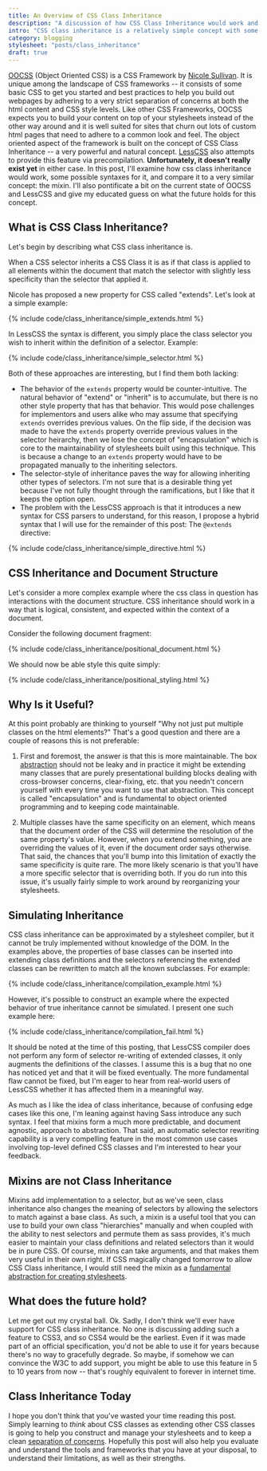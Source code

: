 ```yaml
---
title: An Overview of CSS Class Inheritance
description: "A discussion of how CSS Class Inheritance would work and how it differs from style mixins."
intro: "CSS class inheritance is a relatively simple concept with some powerful ramifications. Read on for information on what it is, how it could work, and what the present and future hold."
category: blogging
stylesheet: "posts/class_inheritance"
draft: true
---
```


[OOCSS](http://wiki.github.com/stubbornella/oocss) (Object Oriented CSS) is a CSS Framework by [Nicole Sullivan](http://www.stubbornella.org/content/). 
It is unique among the landscape of CSS frameworks -- it consists of some basic CSS to get you started and best practices to help you build out webpages by adhering to a very strict separation of concerns at both the html content and CSS style levels. Like other CSS Frameworks, OOCSS expects you to build your content on top of your stylesheets instead of the other way around and it is well suited for sites that churn out lots of custom html pages that need to adhere to a common look and feel. The object oriented aspect of the framework is built on the concept of CSS Class Inheritance -- a very powerful and natural concept. [LessCSS](http://lesscss.org) also attempts to provide this feature via precompilation. **Unfortunately, it doesn't really exist yet** in either case. In this post, I'll examine how css class inheritance would work, some possible syntaxes for it, and compare it to a very similar concept: the mixin. I'll also pontificate a bit on the current state of OOCSS and LessCSS and give my educated guess on what the future holds for this concept.

What is CSS Class Inheritance?
------------------------------

Let's begin by describing what CSS class inheritance is.

When a CSS selector inherits a CSS Class it is as if that class is applied to all elements within the document that match the selector with slightly less specificity than the selector that applied it.

Nicole has proposed a new property for CSS called "extends". Let's look at a simple example:

{% include code/class_inheritance/simple_extends.html %}

In LessCSS the syntax is different, you simply place the class selector you wish to inherit within the definition of a selector. Example:

{% include code/class_inheritance/simple_selector.html %}

Both of these approaches are interesting, but I find them both lacking:

* The behavior of the `extends` property would be counter-intuitive. The natural behavior of "extend" or "inherit" is to accumulate, but there is no other style property that has that behavior. This would pose challenges for implementors and users alike who may assume that specifying `extends` overrides previous values. On the flip side, if the decision was made to have the `extends` property override previous values in the selector heirarchy, then we lose the concept of "encapsulation" which is core to the maintainability of stylesheets built using this technique. This is because a change to an `extends` property would have to be propagated manually to the inheriting selectors.
* The selector-style of inheritance paves the way for allowing inheriting other types of selectors. I'm not sure that is a desirable thing yet because I've not fully thought through the ramifications, but I like that it keeps the option open.
* The problem with the LessCSS approach is that it introduces a new syntax for CSS parsers to understand, for this reason, I propose a hybrid syntax that I will use for the remainder of this post: The `@extends` directive:

{% include code/class_inheritance/simple_directive.html %}

CSS Inheritance and Document Structure
--------------------------------------

Let's consider a more complex example where the css class in question has interactions with the document structure. CSS inheritance should work in a way that is logical, consistent, and expected within the context of a document.

Consider the following document fragment:

{% include code/class_inheritance/positional_document.html %}

We should now be able style this quite simply:

{% include code/class_inheritance/positional_styling.html %}

Why Is it Useful?
-----------------

At this point probably are thinking to yourself "Why not just put multiple classes on the html elements?" That's a good question and there are a couple of reasons this is not preferable:

1. First and foremost, the answer is that this is more maintainable. The box [abstraction](/blog/2009/09/20/why-stylesheet-abstraction-matters/) should not be leaky and in practice it might be extending many classes that are purely presentational building blocks dealing with cross-browser concerns, clear-fixing, etc. that you needn't concern yourself with every time you want to use that abstraction. This concept is called "encapsulation" and is fundamental to object oriented programming and to keeping code maintainable.

2. Multiple classes have the same specificity on an element, which means that the document order of the CSS will determine the resolution of the same property's value. However, when you extend something, you are overriding the values of it, even if the document order says otherwise. That said, the chances that you'll bump into this limitation of exactly the same specificity is quite rare. The more likely scenario is that you'll have a more specific selector that is overriding both. If you do run into this issue, it's usually fairly simple to work around by reorganizing your stylesheets.

Simulating Inheritance
----------------------

CSS class inheritance can be approximated by a stylesheet compiler, but it cannot be truly implemented without knowledge of the DOM. In the examples above, the properties of base classes can be inserted into extending class definitions and the selectors referencing the extended classes can be rewritten to match all the known subclasses. For example:

{% include code/class_inheritance/compilation_example.html %}

However, it's possible to construct an example where the expected behavior of true inheritance cannot be simulated. I present one such example here:

{% include code/class_inheritance/compilation_fail.html %}

It should be noted at the time of this posting, that LessCSS compiler does not perform any form of selector re-writing of extended classes, it only augments the definitions of the classes. I assume this is a bug that no one has noticed yet and that it will be fixed eventually. The more fundamental flaw cannot be fixed, but I'm eager to hear from real-world users of LessCSS whether it has affected them in a meaningful way.

As much as I like the idea of class inheritance, because of confusing edge cases like this one, I'm leaning against having Sass introduce any such syntax. I feel that mixins form a much more predictable, and document agnostic, approach to abstraction. That said, an automatic selector rewriting capability is a very compelling feature in the most common use cases involving top-level defined CSS classes and I'm interested to hear your feedback.

Mixins are not Class Inheritance
--------------------------------

Mixins add implementation to a selector, but as we've seen, class inheritance also changes the meaning of selectors by allowing the selectors to match against a base class. As such, a mixin is a useful tool that you can use to build your own class "hierarchies" manually and when coupled with the ability to nest selectors and permute them as sass provides, it's much easier to maintain your class definitions and related selectors than it would be in pure CSS. Of course, mixins can take arguments, and that makes them very useful in their own right. If CSS magically changed tomorrow to allow CSS Class inheritance, I would still need the mixin as a [fundamental abstraction for creating stylesheets](/blog/2009/09/20/why-stylesheet-abstraction-matters/).

What does the future hold?
--------------------------

Let me get out my crystal ball. Ok. Sadly, I don't think we'll ever have support for CSS class inheritance. No one is discussing adding such a feature to CSS3, and so CSS4 would be the earliest. Even if it was made part of an official specification, you'd not be able to use it for years because there's no way to gracefully degrade. So maybe, if somehow we can convince the W3C to add support, you might be able to use this feature in 5 to 10 years from now -- that's roughly equivalent to forever in internet time.

Class Inheritance Today
-----------------------

I hope you don't think that you've wasted your time reading this post. Simply learning to *think* about CSS classes as extending other CSS classes is going to help you construct and manage your stylesheets and to keep a clean [separation of concerns](/blog/2009/09/25/separating-style-concerns/). Hopefully this post will also help you evaluate and understand the tools and frameworks that you have at your disposal, to understand their limitations, as well as their strengths.


